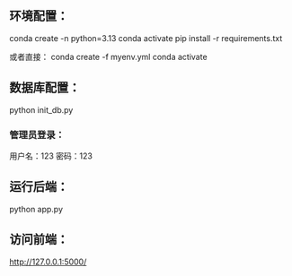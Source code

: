 ## 环境配置：
conda create -n <name> python=3.13
conda activate <name>
pip install -r requirements.txt

或者直接：
conda <name> create -f  myenv.yml
conda activate <name>

## 数据库配置：
python init_db.py

### 管理员登录：
用户名：123
密码：123

## 运行后端：
python app.py

## 访问前端：
http://127.0.0.1:5000/